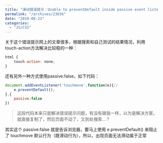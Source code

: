 ```yaml
---
title: "滑动错误提示：Unable to preventDefault inside passive event listener due to target being treated as passive"
permalink: "/archives/23656"
date: "2019-08-23"
categories: 
  - "JS/CSS"
---
```


关于这个错误提示网上的文章很多，根据搜索和自己测试的结果情况，利用touch-action方法解决比较稳的一种：

``` js
html {
    touch-action: none;
}
```

还有另外一种方式使用passive:false，如下代码：

``` js
document.addEventListener('touchmove',function(e){//
    e.preventDefault();
},{
    passive:false
}) 
```

> 这段代码本来只是解决错误提示问题，有没有跟我一样，以为是解决方案，就直接复制了，然后页面不动了，又到处搜索... ?

其实这个 passive:false 就是告诉浏览器，要马上使用 e.preventDefault() 来阻止了 touchmove 默认行为（既滑动行为），所以，出现页面无法滑动属于正常
